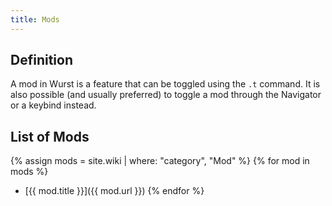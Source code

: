 ```yaml
---
title: Mods
---
```

## Definition
A mod in Wurst is a feature that can be toggled using the `.t` command. It is also possible (and usually preferred) to toggle a mod through the Navigator or a keybind instead.

## List of Mods
{% assign mods = site.wiki | where: "category", "Mod" %}
{% for mod in mods %}
- [{{ mod.title }}]({{ mod.url }})
{% endfor %}
